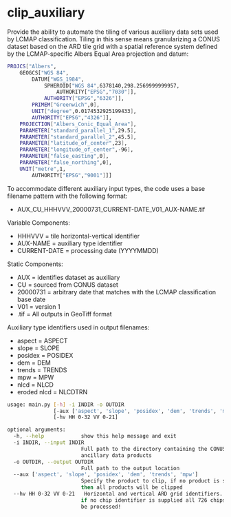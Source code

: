 # clip_auxiliary

Provide the ability to automate the tiling of various auxiliary data sets used 
by LCMAP classification.  Tiling in this sense means granularizing a CONUS 
dataset based on the ARD tile grid with a spatial reference system defined by 
the LCMAP-specific Albers Equal Area projection and datum:


```bash
PROJCS["Albers",
    GEOGCS["WGS 84",
        DATUM["WGS_1984",
            SPHEROID["WGS 84",6378140,298.2569999999957,
                AUTHORITY["EPSG","7030"]],
            AUTHORITY["EPSG","6326"]],
        PRIMEM["Greenwich",0],
        UNIT["degree",0.0174532925199433],
        AUTHORITY["EPSG","4326"]],
    PROJECTION["Albers_Conic_Equal_Area"],
    PARAMETER["standard_parallel_1",29.5],
    PARAMETER["standard_parallel_2",45.5],
    PARAMETER["latitude_of_center",23],
    PARAMETER["longitude_of_center",-96],
    PARAMETER["false_easting",0],
    PARAMETER["false_northing",0],
    UNIT["metre",1,
        AUTHORITY["EPSG","9001"]]]
```

To accommodate different auxiliary input types, the code uses a base filename 
pattern with the following format: 
* AUX_CU_HHHVVV_20000731_CURRENT-DATE_V01_AUX-NAME.tif

Variable Components:
* HHHVVV = tile horizontal-vertical identifier
* AUX-NAME = auxiliary type identifier	
* CURRENT-DATE = processing date (YYYYMMDD)

Static Components:
* AUX = identifies dataset as auxiliary
* CU = sourced from CONUS dataset
* 20000731 = arbitrary date that matches with the LCMAP classification base date
* V01 = version 1
* .tif = All outputs in GeoTiff format

Auxiliary type identifiers used in output filenames:
* aspect = ASPECT
* slope = SLOPE
* posidex = POSIDEX
* dem = DEM
* trends = TRENDS
* mpw = MPW
* nlcd = NLCD
* eroded nlcd = NLCDTRN

```bash
usage: main.py [-h] -i INDIR -o OUTDIR
               [-aux ['aspect', 'slope', 'posidex', 'dem', 'trends', 'mpw']]
               [-hv HH 0-32 VV 0-21]

optional arguments:
  -h, --help            show this help message and exit
  -i INDIR, --input INDIR
                        Full path to the directory containing the CONUS
                        ancillary data products
  -o OUTDIR, --output OUTDIR
                        Full path to the output location
  --aux ['aspect', 'slope', 'posidex', 'dem', 'trends', 'mpw']
                        Specify the product to clip, if no product is selected
                        then all products will be clipped
  --hv HH 0-32 VV 0-21   Horizontal and vertical ARD grid identifiers. WARNING:
                        if no chip identifier is supplied all 726 chips will
                        be processed!
```




